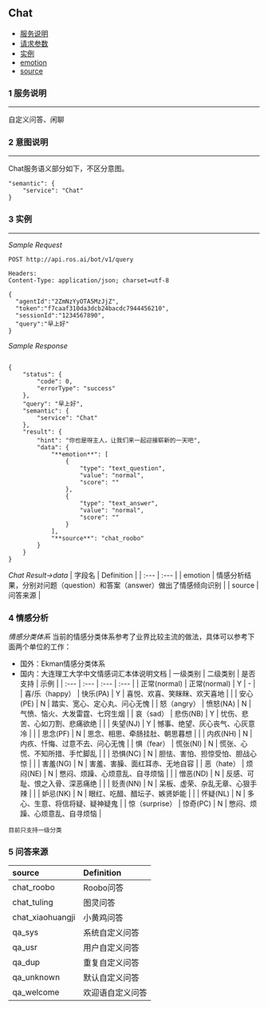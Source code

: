 ## Chat

* [服务说明](#1-服务说明)
* [请求参数](#2-意图说明)
* [实例](#3-实例)
* [emotion](#4-情感分析)
* [source](#5-问答来源)

### 1 服务说明

---
自定义问答、闲聊

### 2 意图说明

---
Chat服务语义部分如下，不区分意图。
```
"semantic": {
	"service": "Chat"
}
```

### 3 实例

---

_Sample Request_

```
POST http://api.ros.ai/bot/v1/query

Headers:
Content-Type: application/json; charset=utf-8

{
  "agentId":"2ZmNzYyOTA5MzJjZ",
  "token":"f7caaf310da3dcb24bacdc7944456210",
  "sessionId":"1234567890",
  "query":"早上好"
}
```

_Sample Response_

```

{
    "status": {
        "code": 0,
        "errorType": "success"
    },
    "query": "早上好",
    "semantic": {
        "service": "Chat"
    },
    "result": {
        "hint": "你也是呀主人，让我们来一起迎接崭新的一天吧",
        "data": {
            "**emotion**": [
                {
                    "type": "text_question",
                    "value": "normal",
                    "score": ""
                },
                {
                    "type": "text_answer",
                    "value": "normal",
                    "score": ""
                }
            ],
            "**source**": "chat_roobo"
        }
    }
}
```
_Chat Result->data_
| 字段名 | Definition |
| :--- | :--- |
| emotion | 情感分析结果，分别对问题（question）和答案（answer）做出了情感倾向识别 |
| source | 问答来源 |

### 4 情感分析
*情感分类体系*
当前的情感分类体系参考了业界比较主流的做法，具体可以参考下面两个单位的工作：

 - 国外：Ekman情感分类体系
 - 国内：大连理工大学中文情感词汇本体说明文档
| 一级类别 | 二级类别 | 是否支持 | 示例 |
| :--- | :--- | :--- | :--- |
| 正常(normal) | 正常(normal) | Y | - |
| 喜/乐（happy） | 快乐(PA) | Y | 喜悦、欢喜、笑眯眯、欢天喜地 |
|  | 安心(PE) | N | 踏实、宽心、定心丸、问心无愧 |
| 怒（angry） | 愤怒(NA) | N | 气愤、恼火、大发雷霆、七窍生烟 |
| 哀（sad） | 悲伤(NB) | Y | 忧伤、悲苦、心如刀割、悲痛欲绝 |
|  | 失望(NJ) | Y | 憾事、绝望、灰心丧气、心灰意冷 |
|  | 思念(PF) | N | 思念、相思、牵肠挂肚、朝思暮想 |
|  | 内疚(NH) | N | 内疚、忏悔、过意不去、问心无愧 |
| 惧（fear） | 慌张(NI) | N | 慌张、心慌、不知所措、手忙脚乱 |
|  | 恐惧(NC) | N | 胆怯、害怕、担惊受怕、胆战心惊 |
|  | 害羞(NG) | N | 害羞、害臊、面红耳赤、无地自容 |
| 恶（hate） | 烦闷(NE) | N | 憋闷、烦躁、心烦意乱、自寻烦恼 |
|  | 憎恶(ND) | N | 反感、可耻、恨之入骨、深恶痛绝 |
|  | 贬责(NN) | N | 呆板、虚荣、杂乱无章、心狠手辣 |
|  | 妒忌(NK) | N | 眼红、吃醋、醋坛子、嫉贤妒能 |
|  | 怀疑(NL) | N | 多心、生意、将信将疑、疑神疑鬼 |
| 惊（surprise） | 惊奇(PC) | N | 憋闷、烦躁、心烦意乱、自寻烦恼 |

`目前只支持一级分类`

### 5 问答来源
| source | Definition |
| :--- | :--- |
| chat_roobo | Roobo问答 |
| chat_tuling | 图灵问答 |
| chat_xiaohuangji | 小黄鸡问答 |
| qa_sys | 系统自定义问答 |
| qa_usr | 用户自定义问答 |
| qa_dup | 重复自定义问答 |
| qa_unknown | 默认自定义问答 |
| qa_welcome | 欢迎语自定义问答 |

